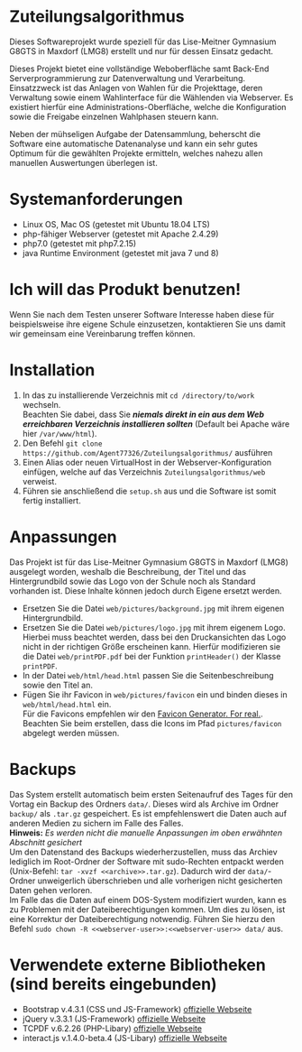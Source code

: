 # Zuteilungsalgorithmus
Dieses Softwareprojekt wurde speziell für das Lise-Meitner Gymnasium G8GTS in Maxdorf (LMG8) erstellt und nur für dessen Einsatz gedacht.

Dieses Projekt bietet eine vollständige Weboberfläche samt Back-End Serverprogrammierung zur Datenverwaltung und Verarbeitung. Einsatzzweck ist das Anlagen von Wahlen für die Projekttage, deren Verwaltung sowie einem Wahlinterface für die Wählenden via Webserver. Es existiert hierfür eine Administrations-Oberfläche, welche die Konfiguration sowie die Freigabe einzelnen Wahlphasen steuern kann.

Neben der mühseligen Aufgabe der Datensammlung, beherscht die Software eine automatische Datenanalyse und kann ein sehr gutes Optimum für die gewählten Projekte ermitteln, welches nahezu allen manuellen Auswertungen überlegen ist.

# Systemanforderungen
- Linux OS, Mac OS (getestet mit Ubuntu 18.04 LTS)
- php-fähiger Webserver (getestet mit Apache 2.4.29)
- php7.0 (getestet mit php7.2.15)
- java Runtime Environment (getestet mit java 7 und 8)

# Ich will das Produkt benutzen!
Wenn Sie nach dem Testen unserer Software Interesse haben diese für beispielsweise ihre eigene Schule einzusetzen, kontaktieren Sie uns damit wir gemeinsam eine Vereinbarung treffen können.

# Installation
1. In das zu installierende Verzeichnis mit `cd /directory/to/work` wechseln.  
Beachten Sie dabei, dass Sie _**niemals direkt in ein aus dem Web erreichbaren Verzeichnis installieren sollten**_ (Default bei Apache wäre hier `/var/www/html`).
2. Den Befehl `git clone https://github.com/Agent77326/Zuteilungsalgorithmus/` ausführen
3. Einen Alias oder neuen VirtualHost in der Webserver-Konfiguration einfügen, welche auf das Verzeichnis `Zuteilungsalgorithmus/web` verweist.
4. Führen sie anschließend die `setup.sh` aus und die Software ist somit fertig installiert.

# Anpassungen
Das Projekt ist für das Lise-Meitner Gymnasium G8GTS in Maxdorf (LMG8) ausgelegt worden, weshalb die Beschreibung, der Titel und das Hintergrundbild sowie das Logo von der Schule noch als Standard vorhanden ist.
Diese Inhalte können jedoch durch Eigene ersetzt werden.
- Ersetzen Sie die Datei `web/pictures/background.jpg` mit ihrem eigenen Hintergrundbild.
- Ersetzen Sie die Datei `web/pictures/logo.jpg` mit ihrem eigenem Logo.
Hierbei muss beachtet werden, dass bei den Druckansichten das Logo nicht in der richtigen Größe erscheinen kann.
Hierfür modifizieren sie die Datei  `web/printPDF.pdf` bei der Funktion `printHeader()` der Klasse `printPDF`.  
- In der Datei `web/html/head.html` passen Sie die Seitenbeschreibung sowie den Titel an.
- Fügen Sie ihr Favicon in `web/pictures/favicon` ein und binden dieses in `web/html/head.html` ein.  
Für die Favicons empfehlen wir den [Favicon Generator. For real.](https://realfavicongenerator.net/).
Beachten Sie beim erstellen, dass die Icons im Pfad `pictures/favicon` abgelegt werden müssen.

# Backups
Das System erstellt automatisch beim ersten Seitenaufruf des Tages für den Vortag ein Backup des Ordners `data/`.
Dieses wird als Archive im Ordner `backup/` als `.tar.gz` gespeichert.
Es ist empfehlenswert die Daten auch auf anderen Medien zu sichern im Falle des Falles.  
**Hinweis:** _Es werden nicht die manuelle Anpassungen im oben erwähnten Abschnitt gesichert_  
Um den Datenstand des Backups wiederherzustellen, muss das Archiev lediglich im Root-Ordner der Software mit sudo-Rechten entpackt werden (Unix-Befehl: `tar -xvzf <<archive>>.tar.gz`).
Dadurch wird der `data/`-Ordner unweigerlich überschrieben und alle vorherigen nicht gesicherten Daten gehen verloren.  
Im Falle das die Daten auf einem DOS-System modifiziert wurden, kann es zu Problemen mit der Dateiberechtigungen kommen.
Um dies zu lösen, ist eine Korrektur der Dateiberechtigung notwendig.
Führen Sie hierzu den Befehl `sudo chown -R <<webserver-user>>:<<webserver-user>> data/` aus.

# Verwendete externe Bibliotheken (sind bereits eingebunden)
- Bootstrap v.4.3.1 (CSS und JS-Framework) [offizielle Webseite](https://getbootstrap.com/)
- jQuery v.3.3.1 (JS-Framework) [offizielle Webseite](https://jquery.com/)
- TCPDF v.6.2.26 (PHP-Libary) [offizielle Webseite](https://tcpdf.org/)
- interact.js v.1.4.0-beta.4 (JS-Libary) [offizielle Webseite](http://interactjs.io/)
